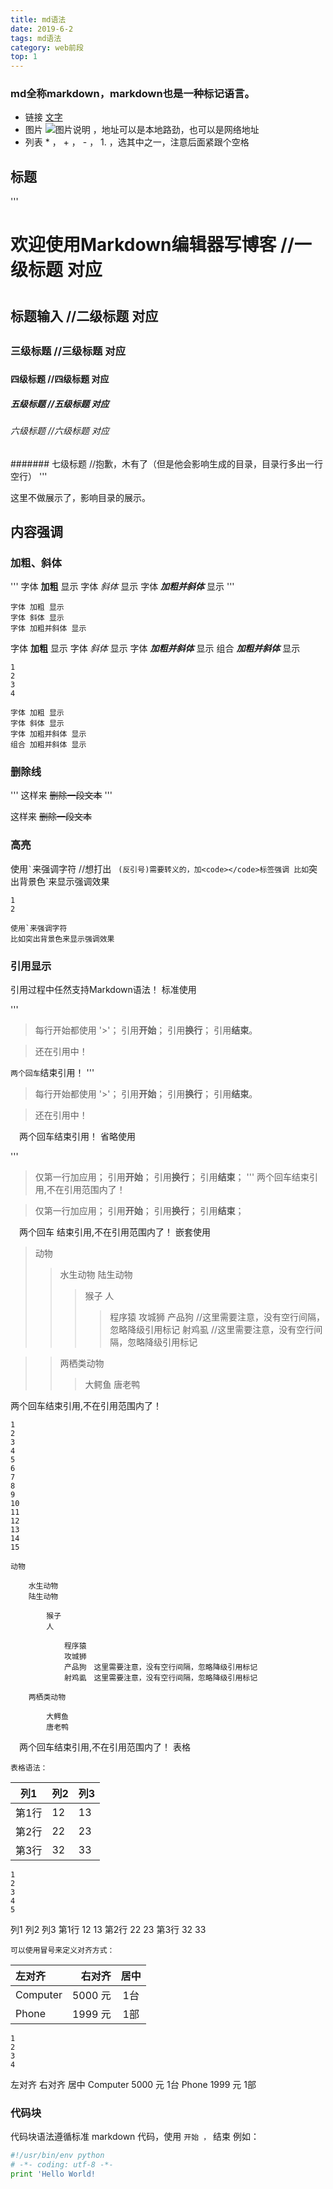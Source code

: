 ```yaml
---
title: md语法
date: 2019-6-2
tags: md语法
category: web前段
top: 1
---
```

### md全称markdown，markdown也是一种标记语言。

<!-- more -->

- 链接 [文字](链接地址)
- 图片 ![图片说明](图片地址) ，地址可以是本地路劲，也可以是网络地址
- 列表 * ， + ， - ， 1. ，选其中之一，注意后面紧跟个空格

## 标题
'''
# 欢迎使用Markdown编辑器写博客    //一级标题 对应 <h1> </h1>

## 标题输入                     //二级标题 对应 <h2> </h2>

### 三级标题                    //三级标题 对应 <h3> </h3>
#### 四级标题                   //四级标题 对应 <h4> </h4>
##### 五级标题                  //五级标题 对应 <h5> </h5>
###### 六级标题                 //六级标题 对应 <h6> </h6>
####### 七级标题                //抱歉，木有了（但是他会影响生成的目录，目录行多出一行空行）
'''

这里不做展示了，影响目录的展示。

## 内容强调
### 加粗、斜体

'''
字体 **加粗** 显示
字体 *斜体* 显示
字体 ***加粗并斜体*** 显示
'''
  

    字体 加粗 显示
    字体 斜体 显示
    字体 加粗并斜体 显示

字体 __加粗__ 显示
字体 _斜体_ 显示
字体 ___加粗并斜体___ 显示
组合 *__加粗并斜体__* 显示

    1
    2
    3
    4

    字体 加粗 显示
    字体 斜体 显示
    字体 加粗并斜体 显示
    组合 加粗并斜体 显示

### 删除线
'''
这样来 ~~删除一段文本~~
'''
   
这样来 ~~删除一段文本~~

### 高亮

使用<code>\`</code>来强调字符   //想打出  ` (反引号)需要转义的，加<code></code>标签强调
比如`突出背景色`来显示强调效果

    1
    2

    使用`来强调字符
    比如突出背景色来显示强调效果

### 引用显示

引用过程中任然支持Markdown语法！
标准使用

'''
> 每行开始都使用 '>'；
> 引用**开始**；
> 引用**换行**；
> 引用**结束**。

> 还在引用中！

`两个回车`结束引用！
'''

> 每行开始都使用 '>'；
> 引用**开始**；
> 引用**换行**；
> 引用**结束**。

> 还在引用中！

　两个回车结束引用！
省略使用

'''
> 仅第一行加应用；
引用**开始**；
引用**换行**；
引用**结束**；
'''
两个回车结束引用,不在引用范围内了！

> 仅第一行加应用；
引用**开始**；
引用**换行**；
引用**结束**；

　两个回车 结束引用,不在引用范围内了！
嵌套使用

> 动物
>> 水生动物
>> 陆生动物
>>> 猴子
>>> 人
>>>> 程序猿
>>>> 攻城狮
>>产品狗 //这里需要注意，没有空行间隔，忽略降级引用标记
射鸡虱   //这里需要注意，没有空行间隔，忽略降级引用标记

>> 两栖类动物
>>> 大鳄鱼
唐老鸭

两个回车结束引用,不在引用范围内了！

    1
    2
    3
    4
    5
    6
    7
    8
    9
    10
    11
    12
    13
    14
    15

    动物

        水生动物
        陆生动物

            猴子
            人

                程序猿
                攻城狮
                产品狗　这里需要注意，没有空行间隔，忽略降级引用标记
                射鸡虱　这里需要注意，没有空行间隔，忽略降级引用标记

        两栖类动物

            大鳄鱼
            唐老鸭

　两个回车结束引用,不在引用范围内了！
表格

    表格语法：

列1   | 列2 | 列3 
----- | --- | ---- 
第1行 | 12  | 13  
第2行 | 22  | 23  
第3行 | 32  | 33  

    1
    2
    3
    4
    5

列1 	列2 	列3
第1行 	12 	13
第2行 	22 	23
第3行 	32 	33

    可以使用冒号来定义对齐方式：

| 左对齐    |  右对齐 | 居中 |
| :-------- | -------:| :--: |
| Computer  | 5000 元 |  1台 |
| Phone     | 1999 元 |  1部 |

    1
    2
    3
    4

左对齐 	右对齐 	居中
Computer 	5000 元 	1台
Phone 	1999 元 	1部
### 代码块

代码块语法遵循标准 markdown 代码，使用 ``` 开始 ， ``` 结束 例如：

```Python
#!/usr/bin/env python
# -*- coding: utf-8 -*-
print 'Hello World!